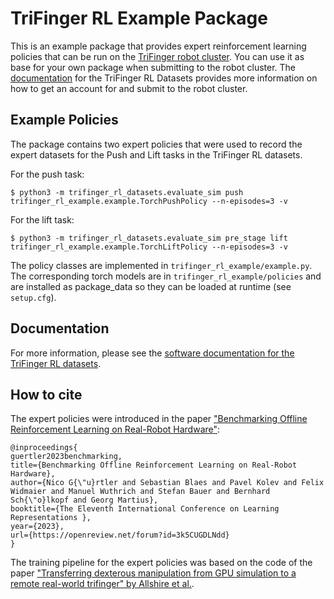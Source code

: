 TriFinger RL Example Package
============================

This is an example package that provides expert reinforcement learning policies that can be run on the [TriFinger robot cluster](https://webdav.tuebingen.mpg.de/trifinger/).
You can use it as base for your own package when submitting to the robot cluster. The [documentation](https://webdav.tuebingen.mpg.de/trifinger-rl/docs/) for the 
TriFinger RL Datasets provides more information on how to get an account for and submit to the robot cluster.

Example Policies
----------------

The package contains two expert policies that were used to record the expert datasets for the Push and Lift tasks in the TriFinger RL datasets.

For the push task:

    $ python3 -m trifinger_rl_datasets.evaluate_sim push trifinger_rl_example.example.TorchPushPolicy --n-episodes=3 -v

For the lift task:

    $ python3 -m trifinger_rl_datasets.evaluate_sim pre_stage lift trifinger_rl_example.example.TorchLiftPolicy --n-episodes=3 -v

The policy classes are implemented in `trifinger_rl_example/example.py`.  The corresponding torch
models are in `trifinger_rl_example/policies` and are installed as package_data so they can be loaded
at runtime (see `setup.cfg`).


Documentation
-------------

For more information, please see the [software
documentation for the TriFinger RL datasets](https://webdav.tuebingen.mpg.de/trifinger-rl/docs/).

## How to cite

The expert policies were introduced in the paper ["Benchmarking Offline Reinforcement Learning on Real-Robot Hardware"](https://openreview.net/pdf?id=3k5CUGDLNdd):

```
@inproceedings{
guertler2023benchmarking,
title={Benchmarking Offline Reinforcement Learning on Real-Robot Hardware},
author={Nico G{\"u}rtler and Sebastian Blaes and Pavel Kolev and Felix Widmaier and Manuel Wuthrich and Stefan Bauer and Bernhard Sch{\"o}lkopf and Georg Martius},
booktitle={The Eleventh International Conference on Learning Representations },
year={2023},
url={https://openreview.net/forum?id=3k5CUGDLNdd}
}
```

The training pipeline for the expert policies was based on the code of the paper ["Transferring dexterous manipulation from GPU simulation to a remote real-world trifinger" by Allshire et al.](https://ieeexplore.ieee.org/abstract/document/9981458).